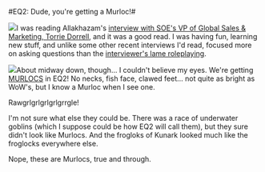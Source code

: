 #EQ2: Dude, you're getting a Murloc!#

![](http://westkarana.com/wp-content/uploads/2007/10/eq2murloc.jpg)I was reading Allakhazam's [interview with SOE's VP of Global Sales & Marketing, Torrie Dorrell](http://eq2.allakhazam.com/db/guides.html?guide=1089), and it was a good read. I was having fun, learning new stuff, and unlike some other recent interviews I'd read, focused more on asking questions than the [interviewer's lame roleplaying](http://eq2.allakhazam.com/db/guides.html?guide=1086).

![](http://westkarana.com/wp-content/uploads/2007/10/warcraft_murlock.jpg)About midway down, though... I couldn't believe my eyes. We're getting [MURLOCS](http://en.wikipedia.org/wiki/Murloc) in EQ2! No necks, fish face, clawed feet... not quite as bright as WoW's, but I know a Murloc when I see one.

Rawgrlgrlgrlgrlgrrgle!

I'm not sure what else they could be. There was a race of underwater goblins (which I suppose could be how EQ2 will call them), but they sure didn't look like Murlocs. And the frogloks of Kunark looked much like the froglocks everywhere else.

Nope, these are Murlocs, true and through.
